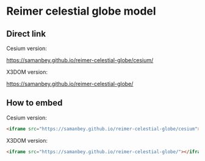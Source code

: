 # Reimer celestial globe model

## Direct link

Cesium version:

https://samanbey.github.io/reimer-celestial-globe/cesium/

X3DOM version:

https://samanbey.github.io/reimer-celestial-globe/

## How to embed

Cesium version:
``` html
<iframe src="https://samanbey.github.io/reimer-celestial-globe/cesium"></iframe>
```
X3DOM version:
``` html
<iframe src="https://samanbey.github.io/reimer-celestial-globe/"></iframe>
```